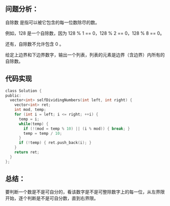 ## 问题分析： 
自除数 是指可以被它包含的每一位数除尽的数。

例如，128 是一个自除数，因为 128 % 1 == 0，128 % 2 == 0，128 % 8 == 0。

还有，自除数不允许包含 0 。

给定上边界和下边界数字，输出一个列表，列表的元素是边界（含边界）内所有的自除数。
## 代码实现
```c
class Solution {
public:
  vector<int> selfDividingNumbers(int left, int right) {
    vector<int> ret;
    int mod, temp;
    for (int i = left; i <= right; ++i) {
      temp = i;
      while(temp) {
        if (!(mod = temp % 10) || (i % mod)) { break; }
        temp = temp / 10;
      }
      if (!temp) { ret.push_back(i); }
    }
    return ret;
  }
};
```
## 总结：
要判断一个数是不是可自分的，看该数字是不是可整除数字上的每一位，从左界限开始，逐个判断是不是可自分数，直到右界限。
      
      
      
